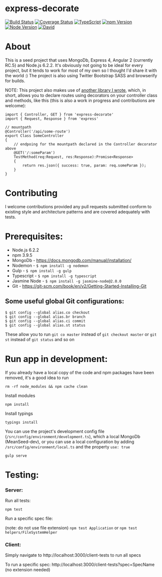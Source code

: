 # express-decorate

[![Build Status](https://travis-ci.org/mycompassspins/MEAN-Angular-2-Express-Typescript-Seed.svg?branch=master)](https://travis-ci.org/mycompassspins/MEAN-Angular-2-Express-Typescript-Seed)
[![Coverage Status](https://coveralls.io/repos/github/mycompassspins/MEAN-Angular-2-Express-Typescript-Seed/badge.svg?branch=master)](https://coveralls.io/github/mycompassspins/MEAN-Angular-2-Express-Typescript-Seed?branch=master)
[![TypeScript](https://badges.frapsoft.com/typescript/version/typescript-v18.svg?v=101)](https://github.com/ellerbrock/typescript-badges/)
[![npm Version](https://img.shields.io/badge/npm-3.9.5-blue.svg)](https://img.shields.io/badge/npm-3.9.5-blue.svg)
[![Node Version](https://img.shields.io/badge/node-6.2.2-blue.svg)](https://img.shields.io/badge/node-6.2.2-blue.svg)
[![David](https://img.shields.io/david/strongloop/express.svg?maxAge=2592000)](https://www.npmjs.com/package/express-decorate)

# About

This is a seed project that uses MongoDb, Express 4, Angular 2 (currently RC.5) and Node.js 6.2.2. It's obviously not going to be ideal for every project, but it tends to work for most of my own so I thought I'd share it with the world :) The project is also using Twitter Bootstrap SASS and browserify for builds.

NOTE: This project also makes use of [another library I wrote](https://github.com/mycompassspins/express-decorate), which, in short, allows you to declare routes using decorators on your controller class and methods, like this (this is also a work in progress and contributions are welcome):

```
import { Controller, GET } from 'express-decorate'
import { Request, Response } from 'express'

// mountpath
@Controller('/api/some-route')
export Class SomeController
{
    // endpoing for the mountpath declared in the Controller decorator above
    @GET('/:someParam')
    TestMethod(req:Request, res:Response):Promise<Response>
    {
        return res.json({ success: true, param: req.someParam });
    }
}
```

# Contributing

I welcome contributions provided any pull requests submitted conform to existing style and architecture patterns and are covered adequately with tests.

# Prerequisites:

- Node.js 6.2.2
- npm 3.9.5
- MongoDb - https://docs.mongodb.com/manual/installation/
- Nodemon - `$ npm install -g nodemon`
- Gulp - `$ npm install -g gulp`
- Typescript - `$ npm install -g typescript`
- Jasmine Node - `$ npm install -g jasmine-node@2.0.0`
- Git - https://git-scm.com/book/en/v2/Getting-Started-Installing-Git

## Some useful global Git configurations:

```
$ git config --global alias.co checkout
$ git config --global alias.br branch
$ git config --global alias.ci commit
$ git config --global alias.st status
```

These allow you to run `git co master` instead of `git checkout master` or `git st` instead of `git status` and so on


# Run app in development:

If you already have a local copy of the code and npm packages have been removed, it's a good idea to run

`rm -rf node_modules && npm cache clean`

Install modules

`npm install`

Install typings

`typings install`

You can use the project's development config file (`/src/config/environment/development.ts`), which a local MongoDb (MeanSeed-dev), or you can use a local configuration by adding `/src/config/environment/local.ts` and the property `use: true`

`gulp serve`


# Testing:

### Server:

Run all tests:

`npm test`

Run a specific spec file:

(note: do not use file extension) `npm test Application` or `npm test helpers/FileSystemHelper`

### Client:

Simply navigate to http://localhost:3000/client-tests to run all specs

To run a specific spec: http://localhost:3000/client-tests?spec=SpecName (no extension needed)
